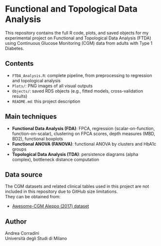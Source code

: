 # Functional and Topological Data Analysis

This repository contains the full R code, plots, and saved objects for my experimental project on Functional and Topological Data Analysis (FTDA) using Continuous Glucose Monitoring (CGM) data from adults with Type 1 Diabetes.

## Contents
- `FTDA_Analysis.R`: complete pipeline, from preprocessing to regression and topological analysis
- `Plots/`: PNG images of all visual outputs
- `Objects/`: saved RDS objects (e.g., fitted models, cross-validation results)
- `README.md`: this project description

## Main techniques
- **Functional Data Analysis (FDA)**: FPCA, regression (scalar-on-function, function-on-scalar), clustering on FPCA scores, depth measures (MBD, BD2), functional boxplots
- **Functional ANOVA (FANOVA)**: functional ANOVA by clusters and HbA1c groups
- **Topological Data Analysis (TDA)**: persistence diagrams (alpha complex), bottleneck distance computation

## Data source
The CGM datasets and related clinical tables used in this project are not included in this repository due to GitHub size limitations.  
They can be obtained from:

- [Awesome-CGM Aleppo (2017) dataset](https://github.com/IrinaStatsLab/Awesome-CGM/wiki/Aleppo-(2017))

## Author
Andrea Corradini  
Università degli Studi di Milano
